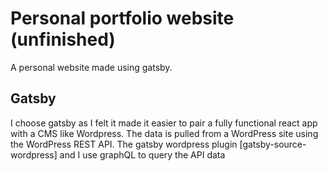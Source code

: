 # Personal portfolio website (unfinished)

A personal website made using gatsby.

## Gatsby

I choose gatsby as I felt it made it easier to pair a fully functional react app with a CMS like Wordpress.
The data is pulled from a WordPress site using the WordPress REST API.
The gatsby wordpress plugin [gatsby-source-wordpress] and I use graphQL to query the API data
